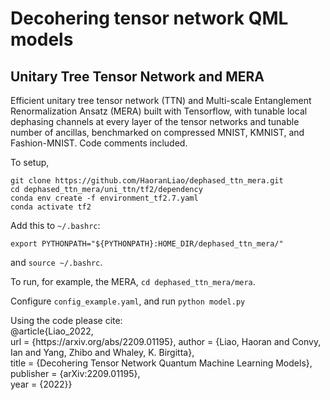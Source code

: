 # Decohering tensor network QML models
## Unitary Tree Tensor Network and MERA

Efficient unitary tree tensor network (TTN) and Multi-scale Entanglement Renormalization Ansatz (MERA) built with Tensorflow, with tunable local dephasing channels at every layer of the tensor networks and tunable number of ancillas, benchmarked on compressed MNIST, KMNIST, and Fashion-MNIST. Code comments included.

To setup, 
```
git clone https://github.com/HaoranLiao/dephased_ttn_mera.git
cd dephased_ttn_mera/uni_ttn/tf2/dependency
conda env create -f environment_tf2.7.yaml
conda activate tf2
```

Add this to ```~/.bashrc```:

```export PYTHONPATH="${PYTHONPATH}:HOME_DIR/dephased_ttn_mera/"```

and ```source ~/.bashrc```.

To run, for example, the MERA,
```cd dephased_ttn_mera/mera```.


Configure ```config_example.yaml```, and run
```python model.py```



<!-- {% raw %} -->
Using the code please cite:\
@article{Liao_2022,\
  url = \{https:\/\/arxiv.org\/abs\/2209.01195\},
  author = {Liao, Haoran and Convy, Ian and Yang, Zhibo and Whaley, K. Birgitta},\
  title = {Decohering Tensor Network Quantum Machine Learning Models},\
  publisher = {arXiv:2209.01195},\
  year = {2022}}
<!-- {% endraw %} -->
